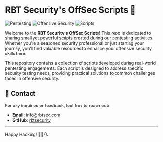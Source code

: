 # RBT Security's OffSec Scripts 🚀

![Pentesting](https://img.shields.io/badge/Pentesting-Tools-ff69b4) ![Offensive Security](https://img.shields.io/badge/Offensive-Security-brightgreen) ![Scripts](https://img.shields.io/badge/Scripts-Bash-blue)

Welcome to the **RBT Security's OffSec Scripts**! This repo is dedicated to sharing small yet powerful scripts created during our pentesting activities. Whether you're a seasoned security professional or just starting your journey, you'll find valuable resources to enhance your offensive security skills here.

This repository contains a collection of scripts developed during real-world pentesting engagements. Each script is designed to address specific security testing needs, providing practical solutions to common challenges faced in offensive security.

## 📧 Contact

For any inquiries or feedback, feel free to reach out:

- **Email**: [info@rbtsec.com](mailto:info@rbtsec.com)
- **GitHub**: [rbtsecurity](https://github.com/rbtsecurity)

---

Happy Hacking! 🕵️‍♂️🔍
